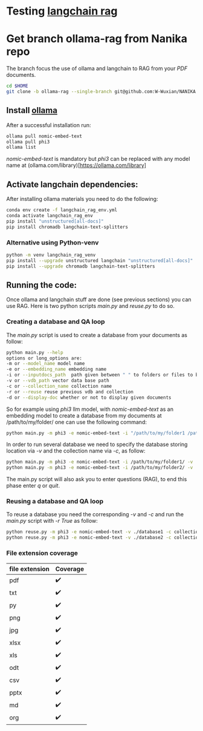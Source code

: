 # Testing [langchain rag](https://github.com/tonykipkemboi/ollama_pdf_rag/blob/main/local_ollama_rag.ipynb)
# Get branch ollama-rag from Nanika repo
The branch focus the use of ollama and langchain to RAG from your *PDF* documents.
```bash
cd $HOME
git clone -b ollama-rag --single-branch git@github.com:W-Wuxian/NANIKA.git
```

## Install [ollama](https://github.com/ollama/ollama?tab=readme-ov-file)
After a successful installation run:
```bash
ollama pull nomic-embed-text 
ollama pull phi3
ollama list
```
*nomic-embed-text* is mandatory but *phi3* can be replaced with any model name at
(ollama.com/library)[https://ollama.com/library]

## Activate langchain dependencies:
After installing ollama materials you need to do the following:
```bash
conda env create -f langchain_rag_env.yml
conda activate langchain_rag_env
pip install "unstructured[all-docs]"
pip install chromadb langchain-text-splitters
```
### Alternative using Python-venv
```bash
python -m venv langchain_rag_venv
pip install --upgrade unstructured langchain "unstructured[all-docs]"
pip install --upgrade chromadb langchain-text-splitters
```

## Running the code:
Once ollama and langchain stuff are done (see previous sections)
you can use RAG. Here is two python scripts *main.py* and *reuse.py* to do so.
### Creating a database and QA loop
The *main.py* script is used to create a database from your documents as follow:
```bash
python main.py --help
options or long_options are:
-m or --model_name model name
-e or --embedding_name embedding name
-i or --inputdocs_path  path given between " " to folders or files to be used at RAG step
-v or --vdb_path vector data base path
-c or --collection_name collection name
-r or --reuse reuse previous vdb and collection
-d or --display-doc whether or not to display given documents
```
So for example using *phi3* llm model, with *nomic-embed-text* as an embedding model to create a database from my documents at /path/to/my/folder/ one can use the following command:
```bash
python main.py -m phi3 -e nomic-embed-text -i "/path/to/my/folder1 /path/to/my/folder2 /path/to/my/file1"
```
In order to run several database  we need to specify the database storing location via *-v* and the collection name via *-c*, as follow:
```bash
python main.py -m phi3 -e nomic-embed-text -i /path/to/my/folder1/ -v ./database1 -c collection1
python main.py -m phi3 -e nomic-embed-text -i /path/to/my/folder2/ -v ./database2 -c collection2
```
The main.py script will also ask you to enter questions (RAG), to end this phase enter *q* or *quit*.

### Reusing a database and QA loop
To reuse a database you need the corresponding *-v* and *-c* and run the *main.py* script with *-r True* as follow:
```bash
python reuse.py -m phi3 -e nomic-embed-text -v ./database1 -c collection1 -r True
python reuse.py -m phi3 -e nomic-embed-text -v ./database2 -c collection2 -r True
```

### File extension coverage

| file extension | Coverage           |
| -------------- | ------------------ |
| pdf            | :heavy_check_mark: |
| txt            | :heavy_check_mark: |
| py             | :heavy_check_mark: |
| png            | :heavy_check_mark: |
| jpg            | :heavy_check_mark: |
| xlsx           | :heavy_check_mark: |
| xls            | :heavy_check_mark: |
| odt            | :heavy_check_mark: |
| csv            | :heavy_check_mark: |
| pptx           | :heavy_check_mark: |
| md             | :heavy_check_mark: |
| org            | :heavy_check_mark: |